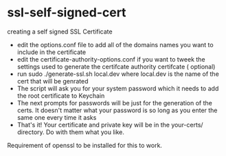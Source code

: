 # ssl-self-signed-cert
creating a self signed SSL Certificate

* edit the options.conf file to add all of the domains names you want to include in the certificate
* edit the certificate-authority-options.conf if you want to tweek the settings used to generate the certifcate authority certifcate ( optional) 
* run sudo ./generate-ssl.sh local.dev where local.dev is the name of the cert that will be genrated
* The script will ask you for your system password which it needs to add the root certificate to Keychain
* The next prompts for passwords will be just for the generation of the certs. It doesn't matter what your password is so long as you enter the same one every time it asks
* That's it! Your certificate and private key will be in the your-certs/ directory. Do with them what you like.

Requirement of openssl to be installed for this to work. 
